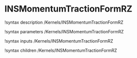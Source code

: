 # INSMomentumTractionFormRZ

!syntax description /Kernels/INSMomentumTractionFormRZ

!syntax parameters /Kernels/INSMomentumTractionFormRZ

!syntax inputs /Kernels/INSMomentumTractionFormRZ

!syntax children /Kernels/INSMomentumTractionFormRZ

